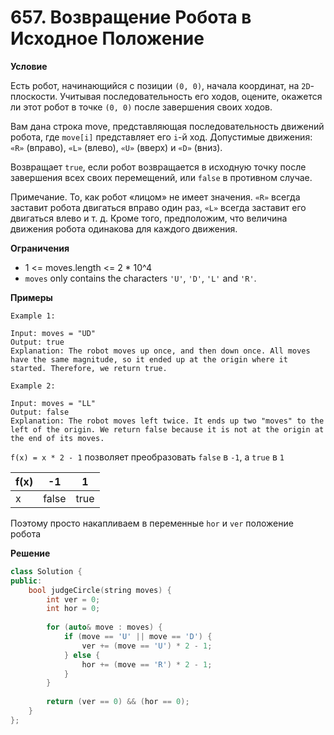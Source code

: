# 657. Возвращение Робота в Исходное Положение

**Условие**

Есть робот, начинающийся с позиции `(0, 0)`, начала координат, на `2D`-плоскости. Учитывая последовательность его ходов, оцените, окажется ли этот робот в точке `(0, 0)` после завершения своих ходов.

Вам дана строка move, представляющая последовательность движений робота, где `move[i]` представляет его `i`-й ход. Допустимые движения: `«R»` (вправо), `«L»` (влево), `«U»` (вверх) и `«D»` (вниз).

Возвращает `true`, если робот возвращается в исходную точку после завершения всех своих перемещений, или `false` в противном случае.

Примечание. То, как робот «лицом» не имеет значения. `«R»` всегда заставит робота двигаться вправо один раз, `«L»` всегда заставит его двигаться влево и т. д. Кроме того, предположим, что величина движения робота одинакова для каждого движения.

**Ограничения**
- 1 <= moves.length <= 2 * 10^4
- `moves` only contains the characters `'U'`, `'D'`, `'L'` and `'R'`.


**Примеры**
```
Example 1:

Input: moves = "UD"
Output: true
Explanation: The robot moves up once, and then down once. All moves have the same magnitude, so it ended up at the origin where it started. Therefore, we return true.

Example 2:

Input: moves = "LL"
Output: false
Explanation: The robot moves left twice. It ends up two "moves" to the left of the origin. We return false because it is not at the origin at the end of its moves.
```

`f(x) = x * 2 - 1` позволяет преобразовать `false` в `-1`, а `true` в `1`

| f(x) | -1    | 1    |
|------|-------|------|
| x    | false | true |

Поэтому просто накапливаем в переменные `hor` и `ver` положение робота

**Решение**

```C++
class Solution {
public:
    bool judgeCircle(string moves) {
        int ver = 0;
        int hor = 0;
        
        for (auto& move : moves) {
            if (move == 'U' || move == 'D') {
                ver += (move == 'U') * 2 - 1;
            } else {
                hor += (move == 'R') * 2 - 1;
            }
        }
        
        return (ver == 0) && (hor == 0);
    }
};
```






 


